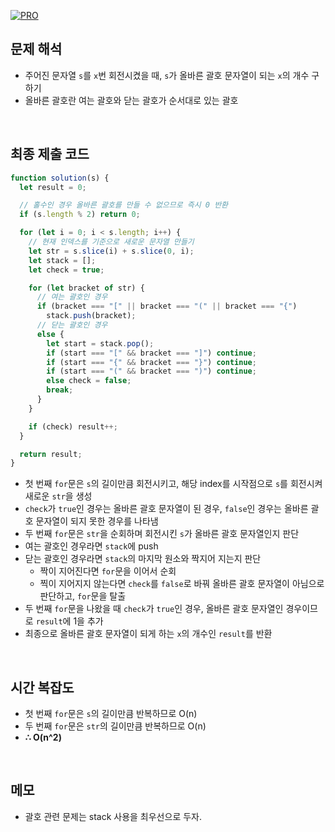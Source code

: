 [![PRO]][Link]

## 문제 해석

- 주어진 문자열 `s`를 `x`번 회전시켰을 때, `s`가 올바른 괄호 문자열이 되는 `x`의 개수 구하기
- 올바른 괄호란 여는 괄호와 닫는 괄호가 순서대로 있는 괄호

<br/>

## 최종 제출 코드

```javascript
function solution(s) {
  let result = 0;

  // 홀수인 경우 올바른 괄호를 만들 수 없으므로 즉시 0 반환
  if (s.length % 2) return 0;

  for (let i = 0; i < s.length; i++) {
    // 현재 인덱스를 기준으로 새로운 문자열 만들기
    let str = s.slice(i) + s.slice(0, i);
    let stack = [];
    let check = true;

    for (let bracket of str) {
      // 여는 괄호인 경우
      if (bracket === "[" || bracket === "(" || bracket === "{")
        stack.push(bracket);
      // 닫는 괄호인 경우
      else {
        let start = stack.pop();
        if (start === "[" && bracket === "]") continue;
        if (start === "{" && bracket === "}") continue;
        if (start === "(" && bracket === ")") continue;
        else check = false;
        break;
      }
    }

    if (check) result++;
  }

  return result;
}
```

- 첫 번째 `for`문은 `s`의 길이만큼 회전시키고, 해당 index를 시작점으로 `s`를 회전시켜 새로운 `str`을 생성
- `check`가 `true`인 경우는 올바른 괄호 문자열이 된 경우, `false`인 경우는 올바른 괄호 문자열이 되지 못한 경우를 나타냄
- 두 번째 `for`문은 `str`을 순회하며 회전시킨 `s`가 올바른 괄호 문자열인지 판단
- 여는 괄호인 경우라면 `stack`에 push
- 닫는 괄호인 경우라면 `stack`의 마지막 원소와 짝지어 지는지 판단
  - 짝이 지어진다면 `for`문을 이어서 순회
  - 찍이 지어지지 않는다면 `check`를 `false`로 바꿔 올바른 괄호 문자열이 아님으로 판단하고, `for`문을 탈출
- 두 번째 `for`문을 나왔을 때 `check`가 `true`인 경우, 올바른 괄호 문자열인 경우이므로 `result`에 1을 추가
- 최종으로 올바른 괄호 문자열이 되게 하는 `x`의 개수인 `result`를 반환

<br/>

## 시간 복잡도

- 첫 번째 `for`문은 `s`의 길이만큼 반복하므로 O(n)
- 두 번째 `for`문은 `str`의 길이만큼 반복하므로 O(n)
- **∴ O(n^2)**

<br/>

## 메모

- 괄호 관련 문제는 stack 사용을 최우선으로 두자.

<!---------------------------------------------------------------------------->

[PRO]: https://github.com/GoSSaChin/algorithm-js/assets/107768516/67c43b52-bc3f-4571-a249-5519021afbb0
[Link]: https://school.programmers.co.kr/learn/courses/30/lessons/76502
